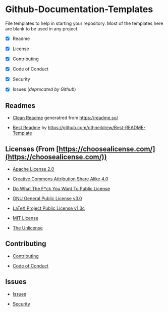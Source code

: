 # Github-Documentation-Templates

File templates to help in starting your repository. Most of the templates here are blank to be used in any project.

- [x] Readme

- [x] License

- [x] Contributing

- [x] Code of Conduct

- [x] Security

- [x] Issues (_deprecated by Github_)

## Readmes

- [Clean Readme](Readme/Clean%20Readme.md) generatred from <https://readme.so/>

- [Best Readme](Readme/Best%20Readme.md) by <https://github.com/othneildrew/Best-README-Template>

## Licenses (From [https://choosealicense.com/](https://choosealicense.com/))

- [Apache License 2.0](License/Apache%20License%202.0.txt)

- [Creative Commons Attribution Share Alike 4.0](License/Creative%20Commons%20Attribution%20Share%20Alike%204.0.txt)

- [Do What The F\*ck You Want To Public License](License/Do%20What%20The%20Fck%20You%20Want%20To%20Public%20License.txt)

- [GNU General Public License v3.0](License/GNU%20General%20Public%20License%20v3.0.txt)

- [LaTeX Project Public License v1.3c](License/LaTeX%20Project%20Public%20License%20v1.3c.txt)

- [MIT License](License/MIT%20License.txt)

- [The Unlicense](License/The%20Unlicense.txt)

## Contributing

- [Contributing](Contributing/Contributing.md)

- [Code of Conduct](Contributing/Code%20of%20Conduct.md)

## Issues

- [Issues](Issues/Issues.md)

- [Security](Issues/Security.md)

